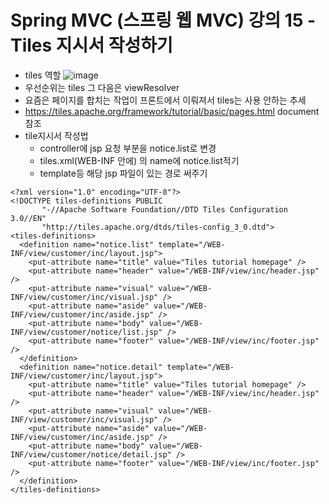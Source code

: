 # Spring MVC (스프링 웹 MVC) 강의 15 - Tiles 지시서 작성하기
* tiles 역할
![image](https://user-images.githubusercontent.com/40667871/221578023-4ea545e9-71dd-49ba-bab3-a1b71f2856db.png)
* 우선순위는 tiles 그 다음은 viewResolver
* 요즘은 페이지를 합치는 작업이 프론트에서 이뤄져서 tiles는 사용 안하는 추세
* https://tiles.apache.org/framework/tutorial/basic/pages.html document참조
* tile지시서 작성법
   * controller에 jsp 요청 부분을 notice.list로 변경
   * tiles.xml(WEB-INF 안에) 의 name에 notice.list적기
   * template등 해당 jsp 파일이 있는 경로 써주기
```
<?xml version="1.0" encoding="UTF-8"?>
<!DOCTYPE tiles-definitions PUBLIC
       "-//Apache Software Foundation//DTD Tiles Configuration 3.0//EN"
       "http://tiles.apache.org/dtds/tiles-config_3_0.dtd">
<tiles-definitions>
  <definition name="notice.list" template="/WEB-INF/view/customer/inc/layout.jsp">
    <put-attribute name="title" value="Tiles tutorial homepage" />
    <put-attribute name="header" value="/WEB-INF/view/inc/header.jsp" />
    <put-attribute name="visual" value="/WEB-INF/view/customer/inc/visual.jsp" />
    <put-attribute name="aside" value="/WEB-INF/view/customer/inc/aside.jsp" />
    <put-attribute name="body" value="/WEB-INF/view/customer/notice/list.jsp" />
    <put-attribute name="footer" value="/WEB-INF/view/inc/footer.jsp" />
  </definition>
  <definition name="notice.detail" template="/WEB-INF/view/customer/inc/layout.jsp">
    <put-attribute name="title" value="Tiles tutorial homepage" />
    <put-attribute name="header" value="/WEB-INF/view/inc/header.jsp" />
    <put-attribute name="visual" value="/WEB-INF/view/customer/inc/visual.jsp" />
    <put-attribute name="aside" value="/WEB-INF/view/customer/inc/aside.jsp" />
    <put-attribute name="body" value="/WEB-INF/view/customer/notice/detail.jsp" />
    <put-attribute name="footer" value="/WEB-INF/view/inc/footer.jsp" />
  </definition>
</tiles-definitions>
```
